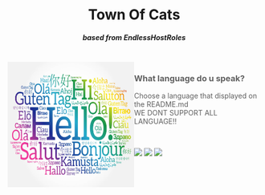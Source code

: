 <h1 align="center">Town Of Cats</h1>
<h5 align="center">based from EndlessHostRoles</h5>

<br>

<img align="left" alt="Cover" src="Resources/Images/LanguageChoose.jpg" width="50%" height="250" />

<p align="right">

> ### What language do u speak?
>
> Choose a language that displayed on the README.md  
> WE DONT SUPPORT ALL LANGUAGE!!  
<br>

</p>
<p align="center">

<a href="https://sites.google.com/view/ehr-au" target="_blank"><img src="https://img.shields.io/badge/Website%20-%231DA1F2.svg?&style=for-the-badge&logo=vuedotjs&logoColor=white&color=3aa675"/></a>
<a href="https://discord.gg/m3ayxfumC8" target="_blank"><img src="https://img.shields.io/badge/Discord%20-%231DA1F2.svg?&style=for-the-badge&logo=discord&logoColor=white&color=5662f6"/></a>
<a href="https://github.com/Gurge44/EndlessHostRoles/releases/latest" target="_blank"><img src="https://img.shields.io/badge/Latest Version%20-%231DA1F2.svg?&style=for-the-badge&logo=github&logoColor=white&color=181717"/></a>

<br>


